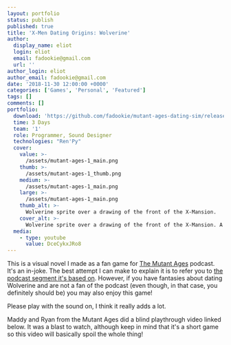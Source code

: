 ```yaml
---
layout: portfolio
status: publish
published: true
title: 'X-Men Dating Origins: Wolverine'
author:
  display_name: eliot
  login: eliot
  email: fadookie@gmail.com
  url: ''
author_login: eliot
author_email: fadookie@gmail.com
date: '2018-11-30 12:00:00 +0000'
categories: ['Games', 'Personal', 'Featured']
tags: []
comments: []
portfolio:
  download: 'https://github.com/fadookie/mutant-ages-dating-sim/releases/tag/1.0'
  time: 3 Days
  team: '1'
  role: Programmer, Sound Designer
  technologies: "Ren'Py"
  cover:
    value: >-
      /assets/mutant-ages-1_main.png
    thumb: >-
      /assets/mutant-ages-1_thumb.png
    medium: >-
      /assets/mutant-ages-1_main.png
    large: >-
      /assets/mutant-ages-1_main.png
    thumb_alt: >-
      Wolverine sprite over a drawing of the front of the X-Mansion.
    cover_alt: >-
      Wolverine sprite over a drawing of the front of the X-Mansion. A dialogue box at the bottom of the screen says "Logan: Hey, bub. What are you doing outside class? Where's your hall pass?"
  media:
    - type: youtube
      value: DceCykxJRo8
---
```


This is a visual novel I made as a fan game for [The Mutant Ages](https://twitter.com/themutantages) podcast. It's an in-joke. The best attempt I can make to explain it is to refer you to [the podcast segment it's based on](https://soundcloud.com/themutantages/ep-37-phoenix-saga-part-5-child-of-light-x-men-tas#t=49:36). However, if you have fantasies about dating Wolverine and are not a fan of the podcast (even though, in that case, you definitely should be) you may also enjoy this game!

Please play with the sound on, I think it really adds a lot.

Maddy and Ryan from the Mutant Ages did a blind playthrough video linked below. It was a blast to watch, although keep in mind that it's a short game so this video will basically spoil the whole thing!
